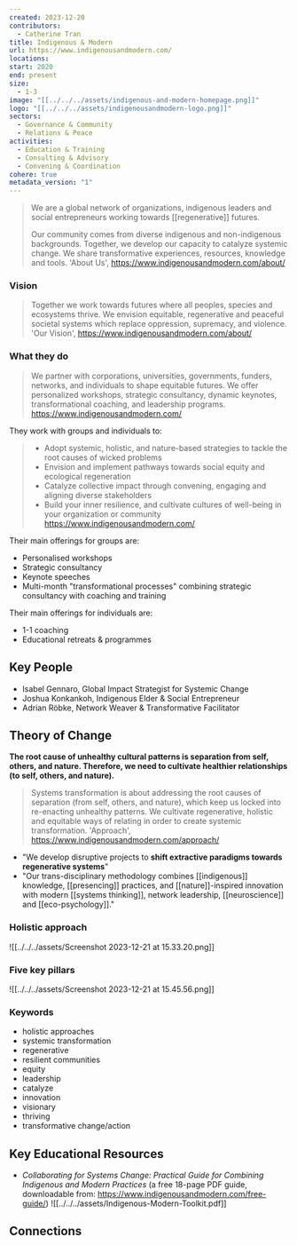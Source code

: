 ```yaml
---
created: 2023-12-20
contributors:
  - Catherine Tran
title: Indigenous & Modern
url: https://www.indigenousandmodern.com/
locations: 
start: 2020
end: present
size:
  - 1-3
image: "[[../../../assets/indigenous-and-modern-homepage.png]]"
logo: "[[../../../assets/indigenousandmodern-logo.png]]"
sectors:
  - Governance & Community
  - Relations & Peace
activities:
  - Education & Training
  - Consulting & Advisory
  - Convening & Coordination
cohere: true
metadata_version: "1"
---
```

> We are a global network of organizations, indigenous leaders and social entrepreneurs working towards [[regenerative]] futures.
> 
> Our community comes from diverse indigenous and non-indigenous backgrounds. Together, we develop our capacity to catalyze systemic change. We share transformative experiences, resources, knowledge and tools.
'About Us', https://www.indigenousandmodern.com/about/

### Vision

> Together we work towards futures where all peoples, species and ecosystems thrive. We envision equitable, regenerative and peaceful societal systems which replace oppression, supremacy, and violence.
'Our Vision', https://www.indigenousandmodern.com/about/

### What they do

> We partner with corporations, universities, governments, funders, networks, and individuals to shape equitable futures. We offer personalized workshops, strategic consultancy, dynamic keynotes, transformational coaching, and leadership programs.
https://www.indigenousandmodern.com/

They work with groups and individuals to: 
> - Adopt systemic, holistic, and nature-based strategies to tackle the root causes of wicked problems
> - Envision and implement pathways towards social equity and ecological regeneration
> - Catalyze collective impact through convening, engaging and aligning diverse stakeholders
> - Build your inner resilience, and cultivate cultures of well-being in your organization or community
https://www.indigenousandmodern.com/

Their main offerings for groups are:
- Personalised workshops
- Strategic consultancy
- Keynote speeches
- Multi-month "transformational processes" combining strategic consultancy with coaching and training

Their main offerings for individuals are:
- 1-1 coaching
- Educational retreats & programmes

## Key People

- Isabel Gennaro, Global Impact Strategist for Systemic Change
- Joshua Konkankoh, Indigenous Elder & Social Entrepreneur
- Adrian Röbke, Network Weaver & Transformative Facilitator

## Theory of Change

**The root cause of unhealthy cultural patterns is separation from self, others, and nature. Therefore, we need to cultivate healthier relationships (to self, others, and nature).**

> Systems transformation is about addressing the root causes of separation (from self, others, and nature), which keep us locked into re-enacting unhealthy patterns. We cultivate regenerative, holistic and equitable ways of relating in order to create systemic transformation.
'Approach', https://www.indigenousandmodern.com/approach/

- "We develop disruptive projects to **shift extractive paradigms towards regenerative systems**"
- "Our trans-disciplinary methodology combines [[indigenous]] knowledge, [[presencing]] practices, and [[nature]]-inspired innovation with modern [[systems thinking]], network leadership, [[neuroscience]] and [[eco-psychology]]."

### Holistic approach

![[../../../assets/Screenshot 2023-12-21 at 15.33.20.png]]

### Five key pillars

![[../../../assets/Screenshot 2023-12-21 at 15.45.56.png]]
### Keywords

- holistic approaches
- systemic transformation
- regenerative
- resilient communities
- equity
- leadership
- catalyze
- innovation
- visionary
- thriving
- transformative change/action

## Key Educational Resources

- *Collaborating for Systems Change: Practical Guide for Combining Indigenous and Modern Practices* (a free 18-page PDF guide, downloadable from: https://www.indigenousandmodern.com/free-guide/) 
![[../../../assets/Indigenous-Modern-Toolkit.pdf]]

## Connections







